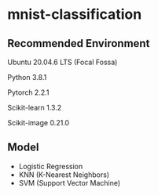 # mnist-classification

## Recommended Environment

Ubuntu 20.04.6 LTS (Focal Fossa)

Python 3.8.1

Pytorch 2.2.1

Scikit-learn 1.3.2

Scikit-image 0.21.0

## Model

* Logistic Regression
* KNN (K-Nearest Neighbors)
* SVM (Support Vector Machine)

